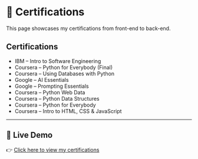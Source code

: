 # 📜 Certifications

This page showcases my certifications from front-end to back-end.

## Certifications

- IBM – Intro to Software Engineering  
- Coursera – Python for Everybody (Final)  
- Coursera – Using Databases with Python  
- Google – AI Essentials  
- Google – Prompting Essentials  
- Coursera – Python Web Data  
- Coursera – Python Data Structures  
- Coursera – Python for Everybody  
- Coursera – Intro to HTML, CSS & JavaScript  

---
## 🚀 Live Demo
👉 [Click here to view my certifications](https://your-username.github.io/your-repo-name/)